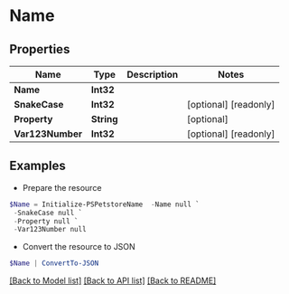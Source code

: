 # Name
## Properties

Name | Type | Description | Notes
------------ | ------------- | ------------- | -------------
**Name** | **Int32** |  | 
**SnakeCase** | **Int32** |  | [optional] [readonly] 
**Property** | **String** |  | [optional] 
**Var123Number** | **Int32** |  | [optional] [readonly] 

## Examples

- Prepare the resource
```powershell
$Name = Initialize-PSPetstoreName  -Name null `
 -SnakeCase null `
 -Property null `
 -Var123Number null
```

- Convert the resource to JSON
```powershell
$Name | ConvertTo-JSON
```

[[Back to Model list]](../README.md#documentation-for-models) [[Back to API list]](../README.md#documentation-for-api-endpoints) [[Back to README]](../README.md)

